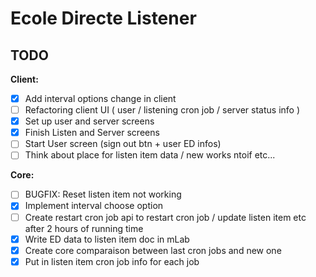 # Ecole Directe Listener

## TODO

**Client:**

- [x] Add interval options change in client
- [ ] Refactoring client UI ( user / listening cron job / server status info )
- [x] Set up user and server screens
- [x] Finish Listen and Server screens
- [ ] Start User screen (sign out btn + user ED infos)
- [ ] Think about place for listen item data / new works ntoif etc...

**Core:**

- [ ] BUGFIX: Reset listen item not working
- [x] Implement interval choose option
- [ ] Create restart cron job api to restart cron job / update listen item etc after 2 hours of running time
- [x] Write ED data to listen item doc in mLab
- [x] Create core comparaison between last cron jobs and new one
- [x] Put in listen item cron job info for each job
